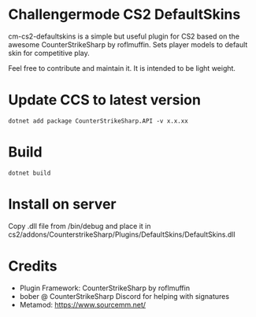 # Challengermode CS2 DefaultSkins

cm-cs2-defaultskins is a simple but useful plugin for CS2 based on the awesome CounterStrikeSharp by roflmuffin. Sets player models to default skin for competitive play.

Feel free to contribute and maintain it. It is intended to be light weight.

# Update CCS to latest version
```dotnet add package CounterStrikeSharp.API -v x.x.xx```

# Build
```dotnet build```

# Install on server
Copy .dll file from /bin/debug and place it in cs2/addons/CounterstrikeSharp/Plugins/DefaultSkins/DefaultSkins.dll

# Credits
* Plugin Framework: CounterStrikeSharp by roflmuffin
* bober @ CounterStrikeSharp Discord for helping with signatures
* Metamod: https://www.sourcemm.net/


